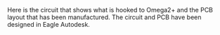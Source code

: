 Here is the circuit that shows what is hooked to Omega2+ and the PCB layout that has been manufactured.
The circuit and PCB have been designed in Eagle Autodesk.
